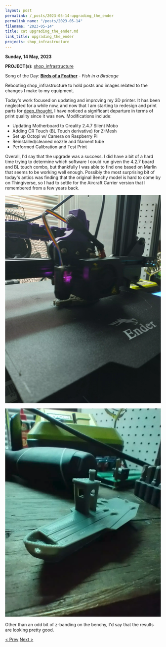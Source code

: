 ```yaml
---
layout: post
permalink: /_posts/2023-05-14-upgrading_the_ender
permalink_name: "/posts/2023-05-14"
filename: "2023-05-14"
title: cat upgrading_the_ender.md
link_title: upgrading_the_ender
projects: shop_infrastructure
---
```

**Sunday, 14 May, 2023**

**PROJECT(s):**  [shop_infrastructure](/projects/shop_infrastructure)

Song of the Day: [**Birds of a Feather**](https://youtu.be/ck7fKiOPeaA) - *Fish in a Birdcage*

Rebooting shop_infrastructure to hold posts and images related to the changes I make to my equipment.

Today's work focused on updating and improving my 3D printer. It has been neglected for a while now, and now that I am starting to redesign and print parts for [deep_thought](/projects/deep_thought), I have noticed a significant departure in terms of print quality since it was new. Modifications include:

- Updating Motherboard to Creality 2.4.7 Silent Mobo
- Adding CR Touch (BL Touch derivative) for Z-Mesh
- Set up Octopi w/ Camera on Raspberry Pi
- Reinstalled/cleaned nozzle and filament tube
- Performed Calibration and Test Print

Overall, I'd say that the upgrade was a success. I did have a bit of a hard time trying to determine which software I could run given the 4.2.7 board and BL touch combo, but thankfully I was able to find one based on Marlin that seems to be working well enough. Possibly the most surprising bit of today's antics was finding that the original Benchy model is hard to come by on Thingiverse, so I had to settle for the Aircraft Carrier version that I remembered from a few years back.

![Printing_Benchy](/assets/images/printing_benchy.webp)

![Finished_Benchy](/assets/ref_images/nimitz_benchy.webp)

Other than an odd bit of z-banding on the benchy, I'd say that the results are looking pretty good.

[< Prev](/_posts/2023-05-13-updating)    [Next >](/_posts/2023-06-05-day_01)
